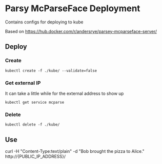# Parsy McParseFace Deployment

Contains configs for deploying to kube

Based on https://hub.docker.com/r/andersrye/parsey-mcparseface-server/


## Deploy

### Create

`kubectl create -f ./kube/ --validate=false`

### Get external IP

It can take a little while for the external address to show up

`kubectl get service mcparse`

### Delete

`kubectl delete -f ./kube/`


## Use

curl -H "Content-Type:text/plain" -d "Bob brought the pizza to Alice." http://{PUBLIC_IP_ADDRESS}/

